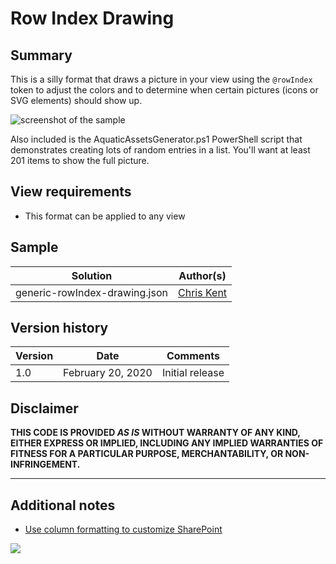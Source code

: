 # Row Index Drawing

## Summary
This is a silly format that draws a picture in your view using the `@rowIndex` token to adjust the colors and to determine when certain pictures (icons or SVG elements) should show up.

![screenshot of the sample](./assets/screenshot.gif)

Also included is the AquaticAssetsGenerator.ps1 PowerShell script that demonstrates creating lots of random entries in a list. You'll want at least 201 items to show the full picture.

## View requirements
- This format can be applied to any view

## Sample

Solution|Author(s)
--------|---------
generic-rowIndex-drawing.json | [Chris Kent](https://github.com/thechriskent)

## Version history

Version|Date|Comments
-------|----|--------
1.0|February 20, 2020|Initial release

## Disclaimer
**THIS CODE IS PROVIDED *AS IS* WITHOUT WARRANTY OF ANY KIND, EITHER EXPRESS OR IMPLIED, INCLUDING ANY IMPLIED WARRANTIES OF FITNESS FOR A PARTICULAR PURPOSE, MERCHANTABILITY, OR NON-INFRINGEMENT.**

---

## Additional notes

- [Use column formatting to customize SharePoint](https://docs.microsoft.com/en-us/sharepoint/dev/declarative-customization/column-formatting#me)

<img src="https://pnptelemetry.azurewebsites.net/list-formatting/column-samples/generic-rowIndex-drawing" />
